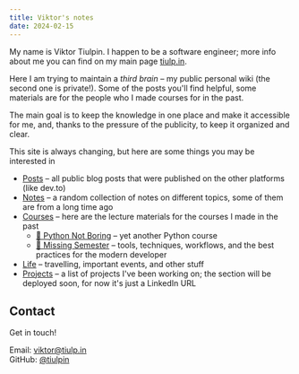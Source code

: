 ```yaml
---
title: Viktor's notes
date: 2024-02-15
---
```


<div class="welcome">
<div>

My name is Viktor Tiulpin. I happen to be a software engineer; more info about me you can find on my main page [tiulp.in](https://tiulp.in/).


Here I am trying to maintain a <i>third brain</i> – my public personal wiki (the second one is private!). Some of the posts you'll find helpful, some materials are for the people who I made courses for in the past.


The main goal is to keep the knowledge in one place and make it accessible for me, and, thanks to the pressure of the publicity, to keep it organized and clear.
</div>

</div>

This site is always changing, but here are some things you may be interested in
- [Posts](/posts) – all public blog posts that were published on the other platforms (like dev.to)
- [Notes](/notes) – a random collection of notes on different topics, some of them are from a long time ago
- [Courses](/courses) – here are the lecture materials for the courses I made in the past
  - [🐍 Python Not Boring](/courses/python_not_boring) – yet another Python course
  - [🔮 Missing Semester](/courses/missing_semester) – tools, techniques, workflows, and the best practices for the modern developer
- [Life](/life) – travelling, important events, and other stuff
- [Projects](https://www.linkedin.com/in/tiulpin/details/projects/) – a list of projects I've been working on; the section will be deployed soon, for now it's just a LinkedIn URL

## Contact
Get in touch!

Email: viktor@tiulp.in<br>
GitHub: [@tiulpin](https://github.com/tiulpin)<br>


